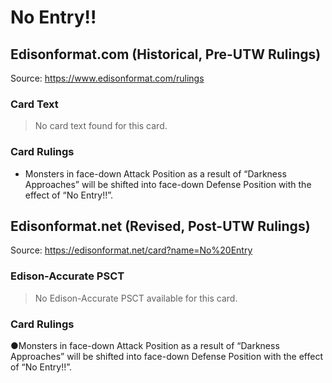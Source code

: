 # No Entry!!

## Edisonformat.com (Historical, Pre-UTW Rulings)

Source: https://www.edisonformat.com/rulings

### Card Text

> No card text found for this card.

### Card Rulings

*   Monsters in face-down Attack Position as a result of “Darkness Approaches” will be shifted into face-down Defense Position with the effect of “No Entry!!”.

## Edisonformat.net (Revised, Post-UTW Rulings)

Source: https://edisonformat.net/card?name=No%20Entry

### Edison-Accurate PSCT

> No Edison-Accurate PSCT available for this card.

### Card Rulings

●Monsters in face-down Attack Position as a result of “Darkness Approaches” will be shifted into face-down Defense Position with the effect of “No Entry!!”.
            
